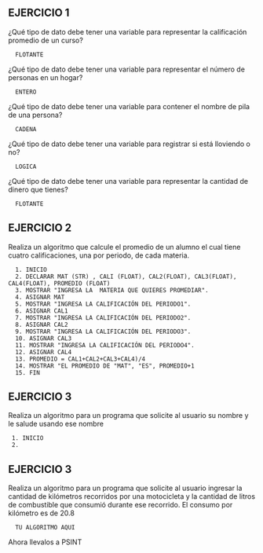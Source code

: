 ## EJERCICIO 1

¿Qué tipo de dato debe tener una variable para representar la calificación promedio de un
curso?

      FLOTANTE

¿Qué tipo de dato debe tener una variable para representar el número de personas en un
hogar?

      ENTERO

¿Qué tipo de dato debe tener una variable para contener el nombre de pila de una persona?

      CADENA

¿Qué tipo de dato debe tener una variable para registrar si está lloviendo o no?

      LOGICA

¿Qué tipo de dato debe tener una variable para representar la cantidad de dinero que
tienes?

      FLOTANTE
      
## EJERCICIO 2

Realiza un algoritmo que calcule el promedio de un alumno el cual tiene cuatro calificaciones, una por periodo, de cada materia.

      1. INICIO
      2. DECLARAR MAT (STR) , CALI (FLOAT), CAL2(FLOAT), CAL3(FLOAT), CAL4(FLOAT), PROMEDIO (FLOAT)
      3. MOSTRAR "INGRESA LA  MATERIA QUE QUIERES PROMEDIAR".
      4. ASIGNAR MAT
      5. MOSTRAR "INGRESA LA CALIFICACIÓN DEL PERIODO1".
      6. ASIGNAR CAL1
      7. MOSTRAR "INGRESA LA CALIFICACIÓN DEL PERIODO2".
      8. ASIGNAR CAL2
      9. MOSTRAR "INGRESA LA CALIFICACIÓN DEL PERIODO3".
      10. ASIGNAR CAL3
      11. MOSTRAR "INGRESA LA CALIFICACIÓN DEL PERIODO4".
      12. ASIGNAR CAL4
      13. PROMEDIO = CAL1+CAL2+CAL3+CAL4)/4
      14. MOSTRAR "EL PROMEDIO DE "MAT", "ES", PROMEDIO+1
      15. FIN
     
      
      
      
## EJERCICIO 3

Realiza un algoritmo para un programa que solicite al usuario su nombre y le salude usando ese nombre

     1. INICIO
     2. 

## EJERCICIO 3

Realiza un algoritmo para  un programa que solicite al usuario ingresar la cantidad de kilómetros recorridos por una motocicleta y la cantidad de litros de combustible que consumió durante ese recorrido. El consumo por kilómetro es de 20.8

      TU ALGORITMO AQUI  

Ahora llevalos a PSINT
